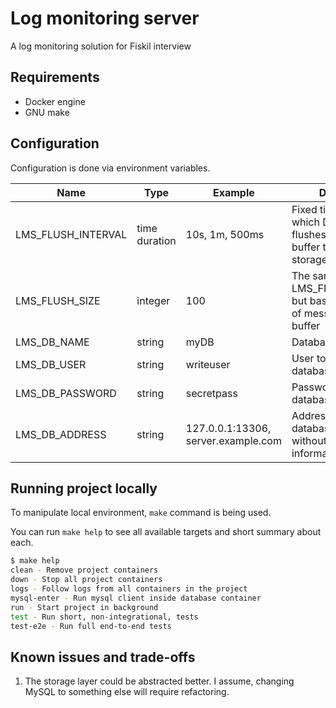 # Log monitoring server
A log monitoring solution for Fiskil interview


## Requirements
* Docker engine
* GNU make

## Configuration

Configuration is done via environment variables.

|Name|Type|Example|Description|
|-|-|-|-|
|LMS_FLUSH_INTERVAL|time duration|10s, 1m, 500ms|Fixed time period at which DataCollector flushes its message buffer to persistent storage
|LMS_FLUSH_SIZE|integer|100|The same as LMS_FLUSH_INTERVAL but based on number of messages in internal buffer|
|LMS_DB_NAME|string|myDB|Database name to use|
|LMS_DB_USER|string|writeuser|User to access database|
|LMS_DB_PASSWORD|string|secretpass|Password to access database|
|LMS_DB_ADDRESS|string|127.0.0.1:13306, server.example.com|Address of remote database server with or without port information|


## Running project locally

To manipulate local environment, `make` command is being used.

You can run `make help` to see all available targets and short summary about each.
```sh
$ make help
clean - Remove project containers
down - Stop all project containers
logs - Follow logs from all containers in the project
mysql-enter - Run mysql client inside database container
run - Start project in background
test - Run short, non-integrational, tests
test-e2e - Run full end-to-end tests
```

## Known issues and trade-offs

1. The storage layer could be abstracted better. I assume, changing MySQL to something else will require refactoring.
